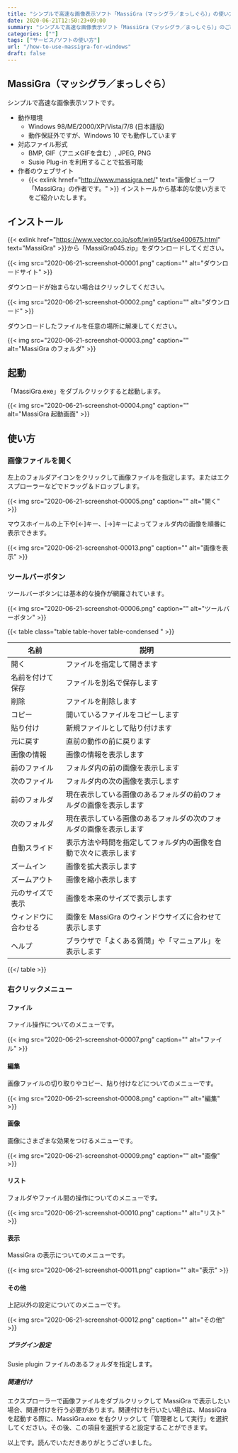```yaml
---
title: "シンプルで高速な画像表示ソフト「MassiGra（マッシグラ／まっしぐら）」の使い方"
date: 2020-06-21T12:50:23+09:00
summary: "シンプルで高速な画像表示ソフト「MassiGra（マッシグラ／まっしぐら）」のご紹介です。"
categories: [""]
tags: ["サービス/ソフトの使い方"]
url: "/how-to-use-massigra-for-windows"
draft: false
---
```


## MassiGra（マッシグラ／まっしぐら）

シンプルで高速な画像表示ソフトです。

- 動作環境
  - Windows 98/ME/2000/XP/Vista/7/8 (日本語版)
  - 動作保証外ですが、Windows 10 でも動作しています
- 対応ファイル形式
  - BMP, GIF（アニメGIFを含む）, JPEG, PNG
  - Susie Plug-in を利用することで拡張可能
- 作者のウェブサイト
  - {{< exlink hrnef="http://www.massigra.net/" text="画像ビューワ「MassiGra」の作者です。" >}}
インストールから基本的な使い方までをご紹介いたします。

## インストール

{{< exlink href="https://www.vector.co.jp/soft/win95/art/se400675.html" text="MassiGra" >}}から「MassiGra045.zip」をダウンロードしてください。

{{< img src="2020-06-21-screenshot-00001.png" caption="" alt="ダウンロードサイト" >}}

ダウンロードが始まらない場合はクリックしてください。

{{< img src="2020-06-21-screenshot-00002.png" caption="" alt="ダウンロード" >}}

ダウンロードしたファイルを任意の場所に解凍してください。

{{< img src="2020-06-21-screenshot-00003.png" caption="" alt="MassiGra のフォルダ" >}}

## 起動

「MassiGra.exe」をダブルクリックすると起動します。

{{< img src="2020-06-21-screenshot-00004.png" caption="" alt="MassiGra 起動画面" >}}

## 使い方

### 画像ファイルを開く

左上のフォルダアイコンをクリックして画像ファイルを指定します。またはエクスプローラーなどでドラッグ＆ドロップします。

{{< img src="2020-06-21-screenshot-00005.png" caption="" alt="開く" >}}

マウスホイールの上下や[←]キー、[→]キーによってフォルダ内の画像を順番に表示できます。

{{< img src="2020-06-21-screenshot-00013.png" caption="" alt="画像を表示" >}}

### ツールバーボタン

ツールバーボタンには基本的な操作が網羅されています。

{{< img src="2020-06-21-screenshot-00006.png" caption="" alt="ツールバーボタン" >}}

{{< table class="table table-hover table-condensed " >}}

名前|説明
---|---
開く|ファイルを指定して開きます
名前を付けて保存|ファイルを別名で保存します
削除|ファイルを削除します
コピー|開いているファイルをコピーします
貼り付け|新規ファイルとして貼り付けます
元に戻す|直前の動作の前に戻ります
画像の情報|画像の情報を表示します
前のファイル|フォルダ内の前の画像を表示します
次のファイル|フォルダ内の次の画像を表示します
前のフォルダ|現在表示している画像のあるフォルダの前のフォルダの画像を表示します
次のフォルダ|現在表示している画像のあるフォルダの次のフォルダの画像を表示します
自動スライド|表示方法や時間を指定してフォルダ内の画像を自動で次々に表示します
ズームイン|画像を拡大表示します
ズームアウト|画像を縮小表示します
元のサイズで表示|画像を本来のサイズで表示します
ウィンドウに合わせる|画像を MassiGra のウィンドウサイズに合わせて表示します
ヘルプ|ブラウザで「よくある質問」や「マニュアル」を表示します

{{</ table >}}

### 右クリックメニュー

#### ファイル

ファイル操作についてのメニューです。

{{< img src="2020-06-21-screenshot-00007.png" caption="" alt="ファイル" >}}

#### 編集

画像ファイルの切り取りやコピー、貼り付けなどについてのメニューです。

{{< img src="2020-06-21-screenshot-00008.png" caption="" alt="編集" >}}

#### 画像

画像にさまざまな効果をつけるメニューです。

{{< img src="2020-06-21-screenshot-00009.png" caption="" alt="画像" >}}

#### リスト

フォルダやファイル間の操作についてのメニューです。

{{< img src="2020-06-21-screenshot-00010.png" caption="" alt="リスト" >}}

#### 表示

MassiGra の表示についてのメニューです。

{{< img src="2020-06-21-screenshot-00011.png" caption="" alt="表示" >}}

#### その他

上記以外の設定についてのメニューです。

{{< img src="2020-06-21-screenshot-00012.png" caption="" alt="その他" >}}

##### プラグイン設定

Susie plugin ファイルのあるフォルダを指定します。

##### 関連付け

エクスプローラーで画像ファイルをダブルクリックして MassiGra で表示したい場合、関連付けを行う必要があります。関連付けを行いたい場合は、MassiGra を起動する際に、MassiGra.exe を右クリックして「管理者として実行」を選択してください。その後、この項目を選択すると設定することができます。

以上です。読んでいただきありがとうございました。
